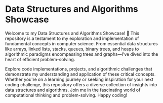 # Data Structures and Algorithms Showcase

Welcome to my Data Structures and Algorithms Showcase! 🚀 This repository is a testament to my exploration and implementation of fundamental concepts in computer science. From essential data structures like arrays, linked lists, stacks, queues, binary trees, and heaps to algorithmic paradigms encompassing trees and graphs—I've dived into the heart of efficient problem-solving.

Explore code implementations, projects, and algorithmic challenges that demonstrate my understanding and application of these critical concepts. Whether you're on a learning journey or seeking inspiration for your next coding challenge, this repository offers a diverse collection of insights into data structures and algorithms. Join me in the fascinating world of computational thinking and problem-solving. Happy coding!
